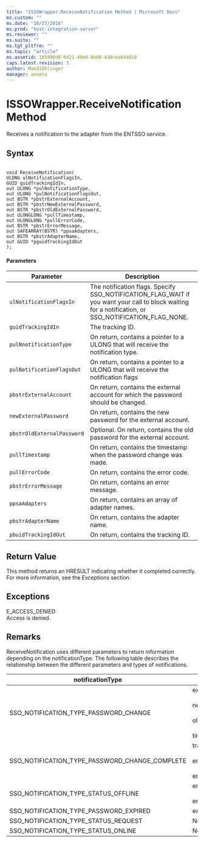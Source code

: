 ```yaml
---
title: "ISSOWrapper.ReceiveNotification Method | Microsoft Docs"
ms.custom: ""
ms.date: "10/27/2016"
ms.prod: "host-integration-server"
ms.reviewer: ""
ms.suite: ""
ms.tgt_pltfrm: ""
ms.topic: "article"
ms.assetid: 105890d8-6d21-49e0-8e08-430cea64a018
caps.latest.revision: 3
author: MandiOhlinger
manager: anneta
---
```

# ISSOWrapper.ReceiveNotification Method
Receives a notification to the adapter from the ENTSSO service.  
  
## Syntax  
  
```cpp#  
  
void ReceiveNotification(  
ULONG ulNotificationFlagsIn,  
GUID guidTrackingIdIn,  
out ULONG *pulNotificationType,  
out ULONG *pulNotificationFlagsOut,  
out BSTR *pbstrExternalAccount,  
out BSTR *pbstrNewExternalPassword,  
out BSTR *pbstrOldExternalPassword,  
out ULONGLONG *pullTimestamp,  
out ULONGLONG *pullErrorCode,  
out BSTR *pbstrErrorMessage,  
out SAFEARRAY(BSTR) *ppsaAdapters,  
out BSTR *pbstrAdapterName,  
out GUID *pguidTrackingIdOut  
);  
```  
  
#### Parameters  
  
|Parameter|Description|  
|---------------|-----------------|  
|`ulNotificationFlagsIn`|The notification flags. Specify SSO_NOTIFICATION_FLAG_WAIT if you want your call to block waiting for a notification, or SSO_NOTIFICATION_FLAG_NONE.|  
|`guidTrackingIdIn`|The tracking ID.|  
|`pulNnotificationType`|On return, contains a pointer to a ULONG that will receive the notification type.|  
|`pulNotificationFlagsOut`|On return, contains a pointer to a ULONG that will receive the notification flags|  
|`pbstrExternalAccount`|On return, contains the external account for which the password should be changed.|  
|`newExternalPassword`|On return, contains the new password for the external account.|  
|`pbstrOldExternalPassword`|Optional. On return, contains the old password for the external account.|  
|`pullTimestamp`|On return, contains the timestamp when the password change was made.|  
|`pullErrorCode`|On return, contains the error code.|  
|`pbstrErrorMessage`|On return, contains an error message.|  
|`ppsaAdapters`|On return, contains an array of adapter names.|  
|`pbstrAdapterName`|On return, contains the adapter name.|  
|`pbuidTrackingIdOut`|On return, contains the tracking ID.|  
  
## Return Value  
 This method returns an HRESULT indicating whether it completed correctly. For more information, see the Exceptions section.  
  
## Exceptions  
 E_ACCESS_DENIED  
 Access is denied.  
  
## Remarks  
 ReceiveNotification uses different parameters to return information depending on the notificationType. The following table describes the relationship between the different parameters and types of notifications.  
  
|notificationType|Parameters|  
|----------------------|----------------|  
|SSO_NOTIFICATION_TYPE_PASSWORD_CHANGE|externalAccount<br /><br /> newExternalPassword<br /><br /> oldExternalPassword<br /><br /> timestamp|  
|SSO_NOTIFICATION_TYPE_PASSWORD_CHANGE_COMPLETE|trackingIdIn<br /><br /> errorCode<br /><br /> errorMessage|  
|SSO_NOTIFICATION_TYPE_STATUS_OFFLINE|errorCode<br /><br /> errorMessage|  
|SSO_NOTIFICATION_TYPE_PASSWORD_EXPIRED|externalAccount|  
|SSO_NOTIFICATION_TYPE_STATUS_REQUEST|None|  
|SSO_NOTIFICATION_TYPE_STATUS_ONLINE|None|